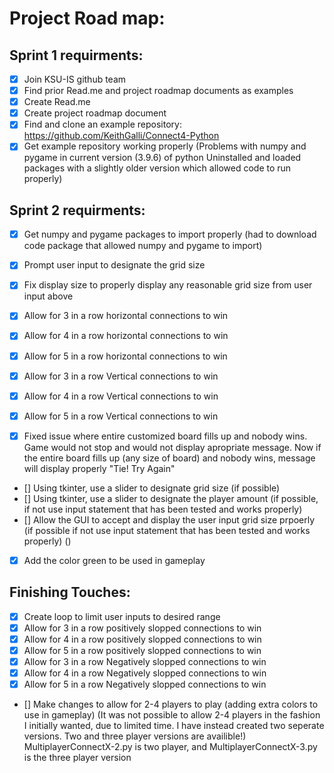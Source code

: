 # Project Road map:

## Sprint 1 requirments:

- [x] Join KSU-IS github team
- [x] Find prior Read.me and project roadmap documents as examples
- [x] Create Read.me
- [x] Create project roadmap document
- [x] Find and clone an example repository: https://github.com/KeithGalli/Connect4-Python 
- [x] Get example repository working properly 
   (Problems with numpy and pygame in current version (3.9.6) of python
   Uninstalled and loaded packages with a slightly older version which allowed code to run properly)
   
## Sprint 2 requirments:
- [x] Get numpy and pygame packages to import properly
   (had to download code package that allowed numpy and pygame to import)
- [x] Prompt user input to designate the grid size
- [x] Fix display size to properly display any reasonable grid size from user input above
- [x] Allow for 3 in a row horizontal connections to win 
- [x] Allow for 4 in a row horizontal connections to win
- [x] Allow for 5 in a row horizontal connections to win
- [x] Allow for 3 in a row Vertical connections to win 
- [x] Allow for 4 in a row Vertical connections to win
- [x] Allow for 5 in a row Vertical connections to win
 
- [x] Fixed issue where entire customized board fills up and nobody wins. Game would not stop and would not display apropriate message. Now if the entire board fills up (any size of board) and nobody wins, message will display properly "Tie! Try Again"

- [] Using tkinter, use a slider to designate grid size (if possible)
- [] Using tkinter, use a slider to designate the player amount (if possible, if not use input statement that has been tested and works properly) 
- [] Allow the GUI to accept and display the user input grid size prpoerly (if possible if not use input statement that has been tested and works properly)
    ()
- [x] Add the color green to be used in gameplay


## Finishing Touches:
- [x] Create loop to limit user inputs to desired range
- [x] Allow for 3 in a row positively slopped connections to win 
- [x] Allow for 4 in a row positively slopped connections to win
- [x] Allow for 5 in a row positively slopped connections to win
- [x] Allow for 3 in a row Negatively slopped connections to win 
- [x] Allow for 4 in a row Negatively slopped connections to win
- [x] Allow for 5 in a row Negatively slopped connections to win
- [] Make changes to allow for 2-4 players to play (adding extra colors to use in gameplay)
      (It was not possible to allow 2-4 players in the fashion I initially wanted, due to limited time. I have instead created two seperate versions. Two and three player             versions are availible!)
       MultiplayerConnectX-2.py is two player, and MultiplayerConnectX-3.py is the three player version



